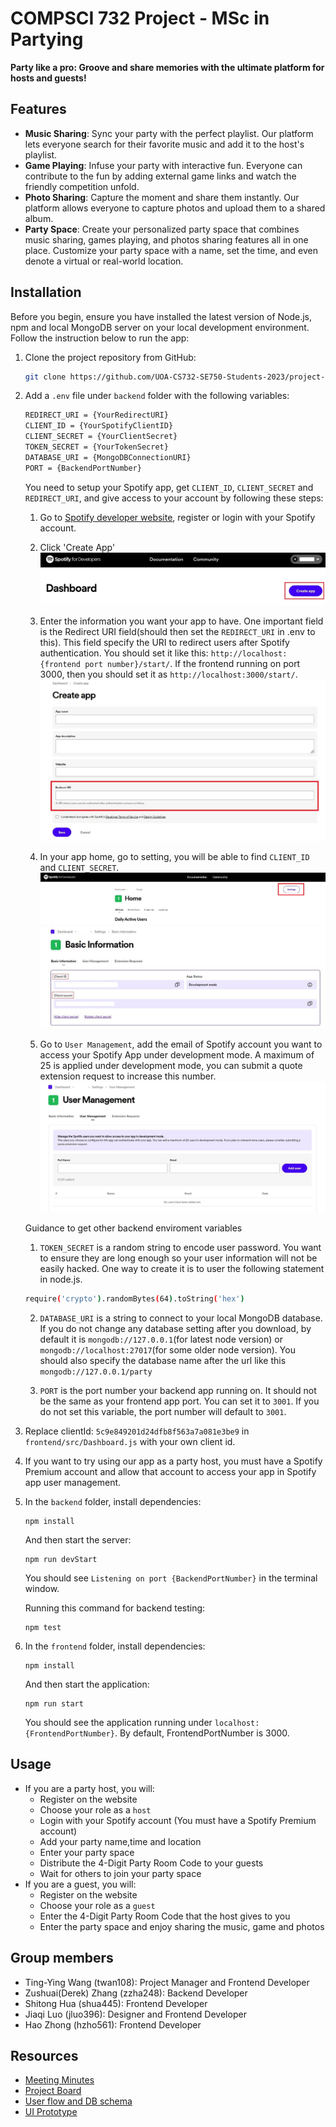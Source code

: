 # COMPSCI 732 Project - MSc in Partying
**Party like a pro: 
Groove and share memories with the ultimate platform for hosts and guests!**

## Features
- __Music Sharing__: Sync your party with the perfect playlist. Our platform lets everyone search for their favorite music and add it to the host's playlist.
- __Game Playing__: Infuse your party with interactive fun. Everyone can contribute to the fun by adding external game links and watch the friendly competition unfold.
- __Photo Sharing__: Capture the moment and share them instantly. Our platform allows everyone to capture photos and upload them to a shared album.
- __Party Space__: Create your personalized party space that combines music sharing, games playing, and photos sharing features all in one place. Customize your party space with a name, set the time, and even denote a virtual or real-world location.

## Installation

Before you begin, ensure you have installed the latest version of Node.js, npm and local MongoDB server on your local development environment. Follow the instruction below to run the app:

1. Clone the project repository from GitHub:
    ```bash
    git clone https://github.com/UOA-CS732-SE750-Students-2023/project-group-fluffy-fireflies
    ```

2. Add a `.env` file under `backend` folder with the following variables:
    ```bash
    REDIRECT_URI = {YourRedirectURI}
    CLIENT_ID = {YourSpotifyClientID}
    CLIENT_SECRET = {YourClientSecret}
    TOKEN_SECRET = {YourTokenSecret}
    DATABASE_URI = {MongoDBConnectionURI}
    PORT = {BackendPortNumber}
    ```

    You need to setup your Spotify app, get `CLIENT_ID`, `CLIENT_SECRET` and `REDIRECT_URI`, and give access to your account by following these steps:
    1. Go to [Spotify developer website](https://developer.spotify.com/dashboard), register or  login with your Spotify account.

    2. Click 'Create App'
    ![Spotify_app-1](doc_images/Spotify_app-1.JPG)

    3. Enter the information you want your app to have. One important field is the Redirect URI field(should then set the `REDIRECT_URI` in .env to this). This field specify the URI to redirect users after Spotify authentication. You should set it like this: `http://localhost:{frontend port number}/start/`. If the frontend running on port 3000, then you should set it as `http://localhost:3000/start/`.
    ![Spotify_app-2](doc_images/Spotify_app-2.JPG)

    4. In your app home, go to setting, you will be able to find `CLIENT_ID` and `CLIENT_SECRET`.
    ![Spotify_app-3](doc_images/Spotify_app-3.JPG)
    ![Spotify_app-4](doc_images/Spotify_app-4.JPG)

    5. Go to `User Management`, add the email of Spotify account you want to access your Spotify App under development mode. A maximum of 25 is applied under development mode, you can submit a quote extension request to increase this number.
    ![Spotify_app-5](doc_images/Spotify_app-5.JPG)

    Guidance to get other backend enviroment variables
    1. `TOKEN_SECRET` is a random string to encode user password. You want to ensure they are long enough so your user information will not be easily hacked. One way to create it is to user the following statement in node.js.
    ```bash
    require('crypto').randomBytes(64).toString('hex')
    ```

    2. `DATABASE_URI` is a string to connect to your local MongoDB database. If you do not change any database setting after you download, by default it is `mongodb://127.0.0.1`(for latest node version) or `mongodb://localhost:27017`(for some older node version). You should also specify the database name after the url like this `mongodb://127.0.0.1/party`

    3. `PORT` is the port number your backend app running on. It should not be the same as your frontend app port. You can set it to `3001`. If you do not set this variable, the port number will default to `3001`.
    
3. Replace clientId: `5c9e849201d24dfb8f563a7a081e3be9` in `frontend/src/Dashboard.js` with your own client id.
4. If you want to try using our app as a party host, you must have a Spotify Premium account and allow that account to access your app in Spotify app user management.

5. In the `backend` folder, install dependencies:
    ``` 
    npm install
    ```
    And then start the server:
    ```
    npm run devStart
    ```
    You should see
    `Listening on port {BackendPortNumber}` in the terminal window.

    Running this command for backend testing:
    ``` 
    npm test
    ```
6. In the `frontend` folder, install dependencies:
    ```
    npm install
    ```
    And then start the application:
    ```
    npm run start
    ```
    You should see the application running under `localhost:{FrontendPortNumber}`.
    By default, FrontendPortNumber is 3000.

## Usage
- If you are a party host, you will:
    - Register on the website
    - Choose your role as a `host`
    - Login with your Spotify account (You must have a Spotify Premium account)
    - Add your party name,time and location
    - Enter your party space
    - Distribute the 4-Digit Party Room Code to your guests
    - Wait for others to join your party space
- If you are a guest, you will:
    - Register on the website
    - Choose your role as a `guest`
    - Enter the 4-Digit Party Room Code that the host gives to you
    - Enter the party space and enjoy sharing the music, game and photos

## Group members
- Ting-Ying Wang (twan108): Project Manager and Frontend Developer
- Zushuai(Derek) Zhang (zzha248): Backend Developer
- Shitong Hua (shua445): Frontend Developer
- Jiaqi Luo (jluo396): Designer and Frontend Developer
- Hao Zhong (hzho561): Frontend Developer

## Resources
- [Meeting Minutes](https://github.com/UOA-CS732-SE750-Students-2023/project-group-fluffy-fireflies/wiki)
- [Project Board](https://github.com/orgs/UOA-CS732-SE750-Students-2023/projects/2)
- [User flow and DB schema](https://www.figma.com/file/QgjHye66DRs40dctD8kytG/Diagrams?node-id=0%3A1&t=A0IS9Xn3id1w5ojU-1)
- [UI Prototype](https://www.figma.com/proto/lCqCkMpeoR4nPByI7xLLVb/Website-Wireframes?node-id=1639-201&scaling=scale-down&page-id=1401:1984&starting-point-node-id=1639:201&show-proto-sidebar=1)
